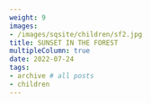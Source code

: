 ```yaml
---
weight: 9
images:
- /images/sqsite/children/sf2.jpg
title: SUNSET IN THE FOREST
multipleColumn: true
date: 2022-07-24
tags:
- archive # all posts
- children
---
```

